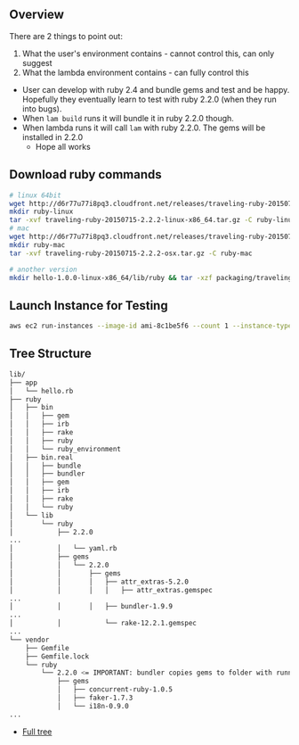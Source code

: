 ## Overview

There are 2 things to point out:

1. What the user's environment contains - cannot control this, can only suggest
2. What the lambda environment contains - can fully control this

* User can develop with ruby 2.4 and bundle gems and test and be happy. Hopefully they eventually learn to test with ruby 2.2.0 (when they run into bugs).
* When `lam build` runs it will bundle it in ruby 2.2.0 though.
* When lambda runs it will call `lam` with ruby 2.2.0. The gems will be installed in 2.2.0
	* Hope all works

## Download ruby commands

```sh
# linux 64bit
wget http://d6r77u77i8pq3.cloudfront.net/releases/traveling-ruby-20150715-2.2.2-linux-x86_64.tar.gz .
mkdir ruby-linux
tar -xvf traveling-ruby-20150715-2.2.2-linux-x86_64.tar.gz -C ruby-linux
# mac
wget http://d6r77u77i8pq3.cloudfront.net/releases/traveling-ruby-20150715-2.2.2-osx.tar.gz
mkdir ruby-mac
tar -xvf traveling-ruby-20150715-2.2.2-osx.tar.gz -C ruby-mac

# another version
mkdir hello-1.0.0-linux-x86_64/lib/ruby && tar -xzf packaging/traveling-ruby-20150715-2.2.2-linux-x86_64.tar.gz -C hello-1.0.0-linux-x86_64/lib/ruby
```

## Launch Instance for Testing

```sh
aws ec2 run-instances --image-id ami-8c1be5f6 --count 1 --instance-type t2.micro --key-name default --security-groups demo
```

## Tree Structure

```sh
lib/
├── app
│   └── hello.rb
├── ruby
│   ├── bin
│   │   ├── gem
│   │   ├── irb
│   │   ├── rake
│   │   ├── ruby
│   │   └── ruby_environment
│   ├── bin.real
│   │   ├── bundle
│   │   ├── bundler
│   │   ├── gem
│   │   ├── irb
│   │   ├── rake
│   │   └── ruby
│   └── lib
│       └── ruby
│           ├── 2.2.0
...
│           │   └── yaml.rb
│           ├── gems
│           │   └── 2.2.0
│           │       ├── gems
│           │       │   ├── attr_extras-5.2.0
│           │       │   │   ├── attr_extras.gemspec
...
│           │       │   ├── bundler-1.9.9
...
│           │           └── rake-12.2.1.gemspec
...
└── vendor
    ├── Gemfile
    ├── Gemfile.lock
    └── ruby
        └── 2.2.0 <= IMPORTANT: bundler copies gems to folder with running ruby version
            ├── gems
            │   ├── concurrent-ruby-1.0.5
            │   ├── faker-1.7.3
            │   └── i18n-0.9.0
...
```

* [Full tree](https://gist.github.com/tongueroo/c42f9d35b15b06eb810802243f4e2f6d)
